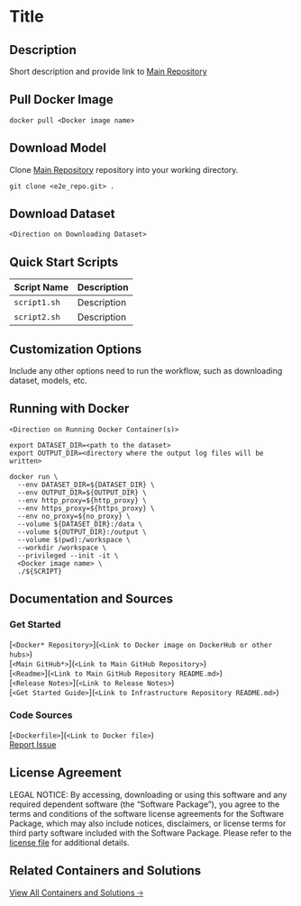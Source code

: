 # Title

## Description
Short description and provide link to [Main Repository](<Link to Main GitHub Repository>)

## Pull Docker Image
```
docker pull <Docker image name>
```

## Download Model
Clone [Main Repository](<Link to Main GitHub Repository>) repository into your working directory.
```
git clone <e2e_repo.git> .
```
## Download Dataset
`<Direction on Downloading Dataset>`

## Quick Start Scripts
| Script Name | Description | 
| --- | --- |
| `script1.sh` | Description | 
| `script2.sh` | Description | 

## Customization Options
Include any other options need to run the workflow, such as downloading dataset, models, etc.

## Running with Docker
`<Direction on Running Docker Container(s)>`
```
export DATASET_DIR=<path to the dataset>
export OUTPUT_DIR=<directory where the output log files will be written>

docker run \
  --env DATASET_DIR=${DATASET_DIR} \
  --env OUTPUT_DIR=${OUTPUT_DIR} \
  --env http_proxy=${http_proxy} \
  --env https_proxy=${https_proxy} \
  --env no_proxy=${no_proxy} \
  --volume ${DATASET_DIR}:/data \
  --volume ${OUTPUT_DIR}:/output \
  --volume $(pwd):/workspace \
  --workdir /workspace \
  --privileged --init -it \
  <Docker image name> \
  ./${SCRIPT}
```
## Documentation and Sources

### Get Started
[`<Docker* Repository>`](`<Link to Docker image on DockerHub or other hubs>`) <br>
[`<Main GitHub*>`](`<Link to Main GitHub Repository>`)<br>
[`<Readme>`](`<Link to Main GitHub Repository README.md>`)<br>
[`<Release Notes>`](`<Link to Release Notes>`)<br>
[`<Get Started Guide>`](`<Link to Infrastructure Repository README.md>`)<br>

### Code Sources
[`<Dockerfile>`](`<Link to Docker file>`)<br>
[Report Issue](https://community.intel.com/t5/Intel-Optimized-AI-Frameworks/bd-p/optimized-ai-frameworks)<br>

## License Agreement
LEGAL NOTICE: By accessing, downloading or using this software and any required dependent software (the “Software Package”), you agree to the terms and conditions of the software license agreements for the Software Package, which may also include notices, disclaimers, or license terms for third party software included with the Software Package. Please refer to the [license file](https://github.com/intel-innersource/frameworks.ai.infrastructure.machine-learning-operations/blob/develop/LICENSE) for additional details.

## Related Containers and Solutions
[View All Containers and Solutions 🡢](https://www.intel.com/content/www/us/en/developer/tools/software-catalog/containers.html)